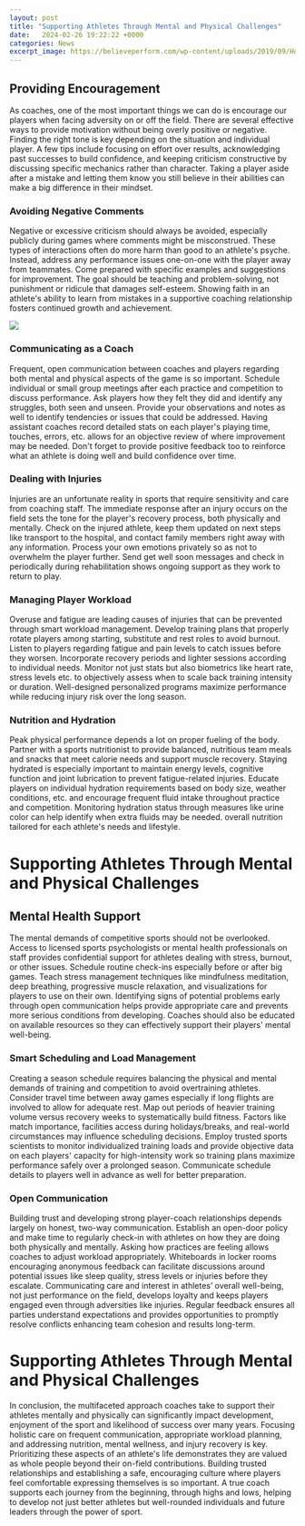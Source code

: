```yaml
---
layout: post
title: "Supporting Athletes Through Mental and Physical Challenges"
date:   2024-02-26 19:22:22 +0000
categories: News
excerpt_image: https://believeperform.com/wp-content/uploads/2019/09/How-to-incorporate-mental-health-into-your-athletes-training-plan.png
---
```

## Providing Encouragement 

As coaches, one of the most important things we can do is encourage our players when facing adversity on or off the field. There are several effective ways to provide motivation without being overly positive or negative. Finding the right tone is key depending on the situation and individual player. A few tips include focusing on effort over results, acknowledging past successes to build confidence, and keeping criticism constructive by discussing specific mechanics rather than character. Taking a player aside after a mistake and letting them know you still believe in their abilities can make a big difference in their mindset.

### Avoiding Negative Comments

Negative or excessive criticism should always be avoided, especially publicly during games where comments might be misconstrued. These types of interactions often do more harm than good to an athlete's psyche. Instead, address any performance issues one-on-one with the player away from teammates. Come prepared with specific examples and suggestions for improvement. The goal should be teaching and problem-solving, not punishment or ridicule that damages self-esteem. Showing faith in an athlete's ability to learn from mistakes in a supportive coaching relationship fosters continued growth and achievement.


![](https://believeperform.com/wp-content/uploads/2019/09/How-to-incorporate-mental-health-into-your-athletes-training-plan.png)
### Communicating as a Coach

Frequent, open communication between coaches and players regarding both mental and physical aspects of the game is so important. Schedule individual or small group meetings after each practice and competition to discuss performance. Ask players how they felt they did and identify any struggles, both seen and unseen. Provide your observations and notes as well to identify tendencies or issues that could be addressed. Having assistant coaches record detailed stats on each player's playing time, touches, errors, etc. allows for an objective review of where improvement may be needed. Don't forget to provide positive feedback too to reinforce what an athlete is doing well and build confidence over time.

### Dealing with Injuries

Injuries are an unfortunate reality in sports that require sensitivity and care from coaching staff. The immediate response after an injury occurs on the field sets the tone for the player's recovery process, both physically and mentally. Check on the injured athlete, keep them updated on next steps like transport to the hospital, and contact family members right away with any information. Process your own emotions privately so as not to overwhelm the player further. Send get well soon messages and check in periodically during rehabilitation shows ongoing support as they work to return to play.

### Managing Player Workload 

Overuse and fatigue are leading causes of injuries that can be prevented through smart workload management. Develop training plans that properly rotate players among starting, substitute and rest roles to avoid burnout. Listen to players regarding fatigue and pain levels to catch issues before they worsen. Incorporate recovery periods and lighter sessions according to individual needs. Monitor not just stats but also biometrics like heart rate, stress levels etc. to objectively assess when to scale back training intensity or duration. Well-designed personalized programs maximize performance while reducing injury risk over the long season.

### Nutrition and Hydration

Peak physical performance depends a lot on proper fueling of the body. Partner with a sports nutritionist to provide balanced, nutritious team meals and snacks that meet calorie needs and support muscle recovery. Staying hydrated is especially important to maintain energy levels, cognitive function and joint lubrication to prevent fatigue-related injuries. Educate players on individual hydration requirements based on body size, weather conditions, etc. and encourage frequent fluid intake throughout practice and competition. Monitoring hydration status through measures like urine color can help identify when extra fluids may be needed. overall nutrition tailored for each athlete's needs and lifestyle.

# Supporting Athletes Through Mental and Physical Challenges

## Mental Health Support  

The mental demands of competitive sports should not be overlooked. Access to licensed sports psychologists or mental health professionals on staff provides confidential support for athletes dealing with stress, burnout, or other issues. Schedule routine check-ins especially before or after big games. Teach stress management techniques like mindfulness meditation, deep breathing, progressive muscle relaxation, and visualizations for players to use on their own. Identifying signs of potential problems early through open communication helps provide appropriate care and prevents more serious conditions from developing. Coaches should also be educated on available resources so they can effectively support their players' mental well-being.

### Smart Scheduling and Load Management

Creating a season schedule requires balancing the physical and mental demands of training and competition to avoid overtraining athletes. Consider travel time between away games especially if long flights are involved to allow for adequate rest. Map out periods of heavier training volume versus recovery weeks to systematically build fitness. Factors like match importance, facilities access during holidays/breaks, and real-world circumstances may influence scheduling decisions. Employ trusted sports scientists to monitor individualized training loads and provide objective data on each players' capacity for high-intensity work so training plans maximize performance safely over a prolonged season. Communicate schedule details to players well in advance as well for better preparation.

### Open Communication

Building trust and developing strong player-coach relationships depends largely on honest, two-way communication. Establish an open-door policy and make time to regularly check-in with athletes on how they are doing both physically and mentally. Asking how practices are feeling allows coaches to adjust workload appropriately. Whiteboards in locker rooms encouraging anonymous feedback can facilitate discussions around potential issues like sleep quality, stress levels or injuries before they escalate. Communicating care and interest in athletes’ overall well-being, not just performance on the field, develops loyalty and keeps players engaged even through adversities like injuries. Regular feedback ensures all parties understand expectations and provides opportunities to promptly resolve conflicts enhancing team cohesion and results long-term.

# Supporting Athletes Through Mental and Physical Challenges 

In conclusion, the multifaceted approach coaches take to support their athletes mentally and physically can significantly impact development, enjoyment of the sport and likelihood of success over many years. Focusing holistic care on frequent communication, appropriate workload planning, and addressing nutrition, mental wellness, and injury recovery is key. Prioritizing these aspects of an athlete's life demonstrates they are valued as whole people beyond their on-field contributions. Building trusted relationships and establishing a safe, encouraging culture where players feel comfortable expressing themselves is so important. A true coach supports each journey from the beginning, through highs and lows, helping to develop not just better athletes but well-rounded individuals and future leaders through the power of sport.